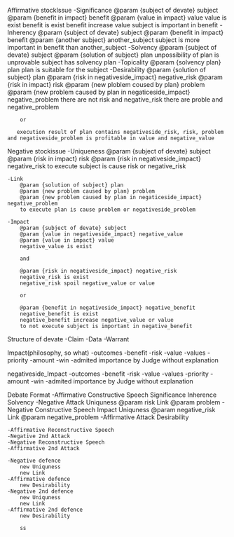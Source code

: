Affirmative stockIssue
    -Significance
        @param {subject of devate} subject
        @param {benefit in impact} benefit
        @param {value in impact} value
        value is exist
        benefit is exist
        benefit increase value
        subject is important in benefit
    -Inherency
        @param {subject of devate} subject
        @param {benefit in impact} benefit
        @param {another subject} another_subject
        subject is more important in benefit than another_subject
    -Solvency
        @param {subject of devate} subject
        @param {solution of subject} plan
        unpossibility of plan is unprovable
        subject has solvency plan
    -Topicality
        @param {solvency plan} plan
        plan is suitable for the subject
    -Desirability
        @param {solution of subject} plan
        @param {risk in negativeside_impact} negative_risk
        @param {risk in impact} risk
        @param {new ploblem coused by plan} problem
        @param {new problem caused by plan in negaticeside_impact} negative_problem
        there are not risk and negative_risk
        there are proble and negative_problem
     
        or

       execution result of plan contains negativeside_risk, risk, problem and negativeside_problem is profitable in value and negative_value      

Negative stockissue
    -Uniqueness
        @param {subject of devate} subject
        @param {risk in impact} risk
        @param {risk in negativeside_impact} negative_risk
        to execute subject is cause risk or negative_risk

    -Link
        @param {solution of subject} plan
        @param {new problem caused by plan} problem
        @param {new problem caused by plan in negaticeside_impact} negative_problem
        to execute plan is cause problem or negativeside_problem

    -Impact
        @param {subject of devate} subject
        @param {value in negativeside_impact} negative_value
        @param {value in impact} value
        negative_value is exist

        and

        @param {risk in negativeside_impact} negative_risk
        negative_risk is exist
        negative_risk spoil negative_value or value

        or

        @param {benefit in negativeside_impact} negative_benefit
        negative_benefit is exist
        negative_benefit increase negative_value or value
        to not execute subject is important in negative_benefit


Structure of devate
    -Claim
    -Data
    -Warrant

Impact(philosophy, so what)
    -outcomes
        -benefit
        -risk
    -value
        -values
        -priority
        -amount
    -win
        -admited importance by Judge without explanation

negativeside_Impact
    -outcomes
        -benefit
        -risk
    -value
        -values
        -priority
        -amount
    -win
        -admited importance by Judge without explanation


Debate Format
    -Affirmative Constructive Speech
        Significance
        Inherence
        Solvency
    -Negative Attack
        Uniquness @param risk
        Link @param problem
    -Negative Constructive Speech
        Impact
        Uniquness @param negative_risk
        Link @param negative_problem
    -Affirmative Attack
        Desirability

    -Affirmative Reconstructive Speech
    -Negative 2nd Attack
    -Negative Reconstructive Speech
    -Affirmative 2nd Attack

    -Negative defence
        new Uniquness
        new Link
    -Affirmative defence
        new Desirability
    -Negative 2nd defence
        new Uniquness
        new Link
    -Affirmative 2nd defence
        new Desirability

        ss
        